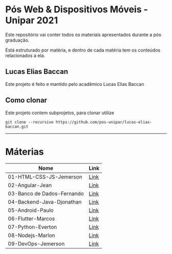 # Pós Web & Dispositivos Móveis - Unipar 2021

Este repositório vai conter todos os materiais apresentados durante a pós graduação.

Está estruturado por matéria, e dentro de cada matéria tem os conteúdos relacionados a ela.

## Lucas Elias Baccan

Este projeto é feito e mantido pelo acadêmico Lucas Elias Baccan

## Como clonar

Este projeto contem subprojetos, para clonar utilize
```
git clone --recursive https://github.com/pos-unipar/lucas-elias-baccan.git
```

---

# Máterias

|Nome|Link|
|-|-|
|01-HTML-CSS-JS-Jemerson|[Link](./01-HTML-CSS-JS-Jemerson/)
|02-Angular-Jean|[Link](./02-Angular-Jean/)
|03-Banco de Dados-Fernando|[Link](./03-BancoDados-Fernando/)
|04-Backend-Java-Djonathan|[Link](./04-Backend-Java-Djonathan/)
|05-Android-Paulo|[Link](./05-Android-Paulo/)
|06-Flutter-Marcos|[Link](./06-Flutter-Marcos/)
|07-Python-Everton|[Link](./07-Python-Everton/)
|08-Nodejs-Marlon|[Link](./08-Nodejs-Marlon/)
|09-DevOps-Jemerson|[Link](./09-DevOps-Jemerson/)